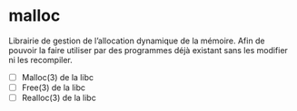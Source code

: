 # malloc

Librairie de gestion de l’allocation dynamique de la mémoire. Afin de pouvoir la faire utiliser par des programmes déjà existant sans les modifier ni les recompiler.
- [ ] Malloc(3) de la libc
- [ ] Free(3) de la libc
- [ ] Realloc(3) de la libc

